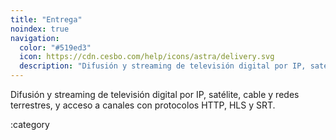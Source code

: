 ```yaml
---
title: "Entrega"
noindex: true
navigation:
  color: "#519ed3"
  icon: https://cdn.cesbo.com/help/icons/astra/delivery.svg
  description: "Difusión y streaming de televisión digital por IP, satélite, cable y redes terrestres, y acceso a canales con protocolos HTTP, HLS y SRT"
---
```


Difusión y streaming de televisión digital por IP, satélite, cable y redes terrestres, y acceso a canales con protocolos HTTP, HLS y SRT.

:category
